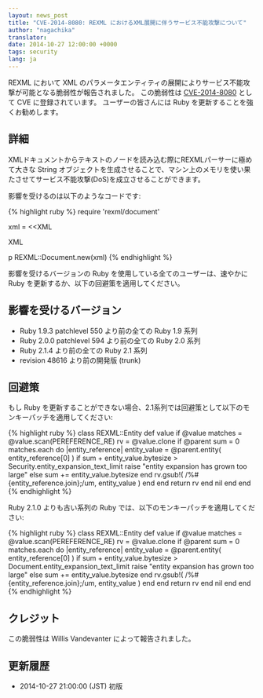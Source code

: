 ```yaml
---
layout: news_post
title: "CVE-2014-8080: REXML におけるXML展開に伴うサービス不能攻撃について"
author: "nagachika"
translator:
date: 2014-10-27 12:00:00 +0000
tags: security
lang: ja
---
```


REXML において XML のパラメータエンティティの展開によりサービス不能攻撃が可能となる脆弱性が報告されました。
この脆弱性は
[CVE-2014-8080](http://cve.mitre.org/cgi-bin/cvename.cgi?name=CVE-2014-8080)
として CVE に登録されています。
ユーザーの皆さんには Ruby を更新することを強くお勧めします。

## 詳細

XMLドキュメントからテキストのノードを読み込む際にREXMLパーサーに極めて大きな String オブジェクトを生成させることで、マシン上のメモリを使い果たさせてサービス不能攻撃(DoS)を成立させることができます。

影響を受けるのは以下のようなコードです:

{% highlight ruby %}
require 'rexml/document'

xml = <<XML
<!DOCTYPE root [
  # ENTITY expansion vector
]>
<cd></cd>
XML

p REXML::Document.new(xml)
{% endhighlight %}

影響を受けるバージョンの Ruby を使用している全てのユーザーは、速やかに Ruby を更新するか、以下の回避策を適用してください。

## 影響を受けるバージョン

* Ruby 1.9.3 patchlevel 550 より前の全ての Ruby 1.9 系列
* Ruby 2.0.0 patchlevel 594 より前の全ての Ruby 2.0 系列
* Ruby 2.1.4 より前の全ての Ruby 2.1 系列
* revision 48616 より前の開発版 (trunk)

## 回避策

もし Ruby を更新することができない場合、2.1系列では回避策として以下のモンキーパッチを適用してください:

{% highlight ruby %}
class REXML::Entity
  def value
      if @value
        matches = @value.scan(PEREFERENCE_RE)
        rv = @value.clone
        if @parent
          sum = 0
          matches.each do |entity_reference|
            entity_value = @parent.entity( entity_reference[0] )
            if sum + entity_value.bytesize > Security.entity_expansion_text_limit
              raise "entity expansion has grown too large"
            else
              sum += entity_value.bytesize
            end
            rv.gsub!( /%#{entity_reference.join};/um, entity_value )
          end
        end
        return rv
      end
      nil
   end
end
{% endhighlight %}

Ruby 2.1.0 よりも古い系列の Ruby では、以下のモンキーパッチを適用してください:

{% highlight ruby %}
class REXML::Entity
  def value
      if @value
        matches = @value.scan(PEREFERENCE_RE)
        rv = @value.clone
        if @parent
          sum = 0
          matches.each do |entity_reference|
            entity_value = @parent.entity( entity_reference[0] )
            if sum + entity_value.bytesize > Document.entity_expansion_text_limit
              raise "entity expansion has grown too large"
            else
              sum += entity_value.bytesize
            end
            rv.gsub!( /%#{entity_reference.join};/um, entity_value )
          end
        end
        return rv
      end
      nil
   end
end
{% endhighlight %}

## クレジット

この脆弱性は Willis Vandevanter によって報告されました。

## 更新履歴

* 2014-10-27 21:00:00 (JST) 初版
